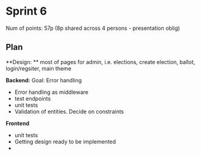 
# Sprint 6

Num of points: 57p (8p shared across 4 persons - presentation oblig)

## Plan

**Design: ** most of pages for admin, i.e. elections, create election, ballot, login/regsiter, main theme

**Backend:**
Goal: Error handling

- Error handling as middleware
- test endpoints
- unit tests
- Validation of entities. Decide on constraints

**Frontend**

- unit tests
- Getting design ready to be implemented
- 

